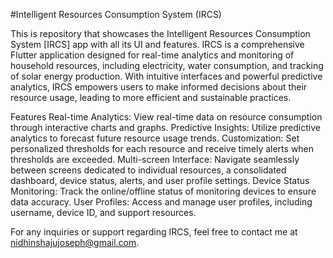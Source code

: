 #Intelligent Resources Consumption System (IRCS)

This is repository that showcases the Intelligent Resources Consumption System [IRCS] app with all its UI and features. IRCS is a comprehensive Flutter application designed for real-time analytics and monitoring of household resources, including electricity, water consumption, and tracking of solar energy production. With intuitive interfaces and powerful predictive analytics, IRCS empowers users to make informed decisions about their resource usage, leading to more efficient and sustainable practices.

Features Real-time Analytics: View real-time data on resource consumption through interactive charts and graphs. Predictive Insights: Utilize predictive analytics to forecast future resource usage trends. Customization: Set personalized thresholds for each resource and receive timely alerts when thresholds are exceeded. Multi-screen Interface: Navigate seamlessly between screens dedicated to individual resources, a consolidated dashboard, device status, alerts, and user profile settings. Device Status Monitoring: Track the online/offline status of monitoring devices to ensure data accuracy. User Profiles: Access and manage user profiles, including username, device ID, and support resources.

For any inquiries or support regarding IRCS, feel free to contact me at nidhinshajujoseph@gmail.com.

